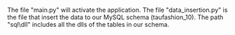 The file "main.py" will activate the application.
The file "data_insertion.py" is the file that insert the data to our MySQL schema (taufashion_10).
The path "sql\dll" includes all the dlls of the tables in our schema.